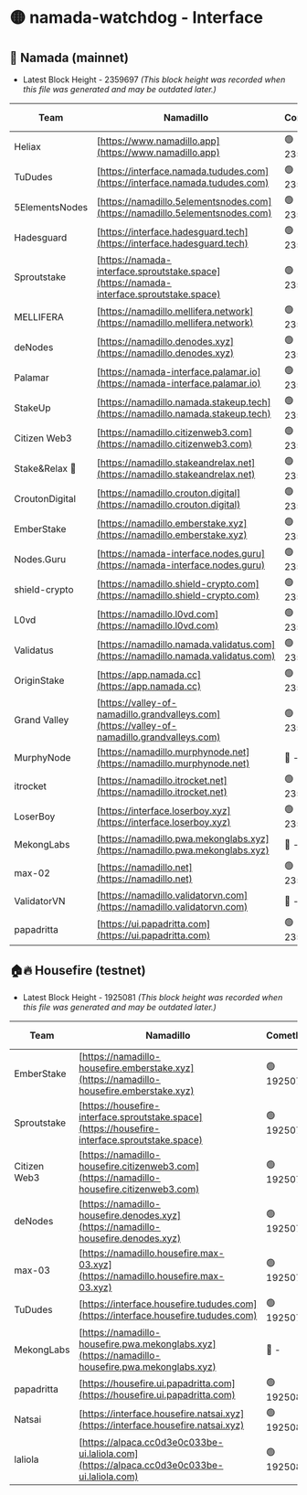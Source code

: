 # 🟡 namada-watchdog - Interface

## 🚀 Namada (mainnet)
- Latest Block Height - 2359697 *(This block height was recorded when this file was generated and may be outdated later.)*

| Team | Namadillo | CometBFT | Indexer | MASP Indexer |
|-|-|-|-|-|
| Heliax | [https://www.namadillo.app](https://www.namadillo.app) | 🟢 2359677 | 🟢 2359677 | 🟢 2359677 |
| TuDudes | [https://interface.namada.tududes.com](https://interface.namada.tududes.com) | 🟢 2359677 | 🟢 2359677 | 🟢 2359677 |
| 5ElementsNodes | [https://namadillo.5elementsnodes.com](https://namadillo.5elementsnodes.com) | 🟢 2359678 | 🟢 2359678 | 🟢 2359678 |
| Hadesguard | [https://interface.hadesguard.tech](https://interface.hadesguard.tech) | 🟢 2359679 | 🟢 2359679 | 🟢 2359679 |
| Sproutstake | [https://namada-interface.sproutstake.space](https://namada-interface.sproutstake.space) | 🟢 2359679 | 🟢 2359679 | 🟢 2359679 |
| MELLIFERA | [https://namadillo.mellifera.network](https://namadillo.mellifera.network) | 🟢 2359680 | 🟢 2359680 | 🟢 2359680 |
| deNodes | [https://namadillo.denodes.xyz](https://namadillo.denodes.xyz) | 🟢 2359681 | 🟢 2359681 | 🟢 2359681 |
| Palamar | [https://namada-interface.palamar.io](https://namada-interface.palamar.io) | 🟢 2359682 | 🟢 2359682 | 🟢 2359682 |
| StakeUp | [https://namadillo.namada.stakeup.tech](https://namadillo.namada.stakeup.tech) | 🟢 2359683 | 🟢 2359682 | 🟢 2359682 |
| Citizen Web3 | [https://namadillo.citizenweb3.com](https://namadillo.citizenweb3.com) | 🟢 2359683 | 🟢 2359683 | 🟢 2359683 |
| Stake&Relax 🦥 | [https://namadillo.stakeandrelax.net](https://namadillo.stakeandrelax.net) | 🟢 2359684 | 🟢 2359684 | 🟢 2359684 |
| CroutonDigital | [https://namadillo.crouton.digital](https://namadillo.crouton.digital) | 🟢 2359685 | 🟢 2359685 | 🟢 2359685 |
| EmberStake | [https://namadillo.emberstake.xyz](https://namadillo.emberstake.xyz) | 🟢 2359685 | 🟢 2359685 | 🟢 2359685 |
| Nodes.Guru | [https://namada-interface.nodes.guru](https://namada-interface.nodes.guru) | 🟢 2359686 | 🟢 2359686 | 🟢 2359686 |
| shield-crypto | [https://namadillo.shield-crypto.com](https://namadillo.shield-crypto.com) | 🟢 2359687 | 🔴 2359007 | 🟢 2359687 |
| L0vd | [https://namadillo.l0vd.com](https://namadillo.l0vd.com) | 🟢 2359688 | 🟢 2359687 | 🟢 2359688 |
| Validatus | [https://namadillo.namada.validatus.com](https://namadillo.namada.validatus.com) | 🟢 2359689 | 🟢 2359688 | 🟢 2359689 |
| OriginStake | [https://app.namada.cc](https://app.namada.cc) | 🟢 2359689 | 🟢 2359689 | 🟢 2359689 |
| Grand Valley | [https://valley-of-namadillo.grandvalleys.com](https://valley-of-namadillo.grandvalleys.com) | 🟢 2359690 | 🟢 2359690 | 🟢 2359690 |
| MurphyNode | [https://namadillo.murphynode.net](https://namadillo.murphynode.net) | 🔴 - | 🔴 - | 🔴 - |
| itrocket | [https://namadillo.itrocket.net](https://namadillo.itrocket.net) | 🟢 2359692 | 🟢 2359692 | 🟢 2359692 |
| LoserBoy | [https://interface.loserboy.xyz](https://interface.loserboy.xyz) | 🟢 2359693 | 🟢 2359693 | 🟢 2359694 |
| MekongLabs | [https://namadillo.pwa.mekonglabs.xyz](https://namadillo.pwa.mekonglabs.xyz) | 🔴 - | 🔴 - | 🔴 - |
| max-02 | [https://namadillo.net](https://namadillo.net) | 🟢 2359695 | 🟢 2359695 | 🟢 2359695 |
| ValidatorVN | [https://namadillo.validatorvn.com](https://namadillo.validatorvn.com) | 🔴 - | 🔴 - | 🔴 - |
| papadritta | [https://ui.papadritta.com](https://ui.papadritta.com) | 🟢 2359697 | 🟢 2359697 | 🟢 2359697 |

## 🏠🔥 Housefire (testnet)
- Latest Block Height - 1925081 *(This block height was recorded when this file was generated and may be outdated later.)*

| Team | Namadillo | CometBFT | Indexer | MASP Indexer |
|-|-|-|-|-|
| EmberStake | [https://namadillo-housefire.emberstake.xyz](https://namadillo-housefire.emberstake.xyz) | 🟢 1925077 | 🟢 1925077 | 🟢 1925077 |
| Sproutstake | [https://housefire-interface.sproutstake.space](https://housefire-interface.sproutstake.space) | 🟢 1925077 | 🟢 1925077 | 🟢 1925077 |
| Citizen Web3 | [https://namadillo-housefire.citizenweb3.com](https://namadillo-housefire.citizenweb3.com) | 🟢 1925078 | 🔴 1887621 | 🟢 1925078 |
| deNodes | [https://namadillo-housefire.denodes.xyz](https://namadillo-housefire.denodes.xyz) | 🟢 1925078 | 🔴 1890250 | 🟢 1925078 |
| max-03 | [https://namadillo.housefire.max-03.xyz](https://namadillo.housefire.max-03.xyz) | 🟢 1925079 | 🟢 1925079 | 🟢 1925079 |
| TuDudes | [https://interface.housefire.tududes.com](https://interface.housefire.tududes.com) | 🟢 1925079 | 🔴 1896505 | 🟢 1925080 |
| MekongLabs | [https://namadillo-housefire.pwa.mekonglabs.xyz](https://namadillo-housefire.pwa.mekonglabs.xyz) | 🔴 - | 🔴 - | 🔴 - |
| papadritta | [https://housefire.ui.papadritta.com](https://housefire.ui.papadritta.com) | 🟢 1925080 | 🟢 1925080 | 🟢 1925080 |
| Natsai | [https://interface.housefire.natsai.xyz](https://interface.housefire.natsai.xyz) | 🟢 1925081 | 🟢 1925081 | 🟢 1925080 |
| laliola | [https://alpaca.cc0d3e0c033be-ui.laliola.com](https://alpaca.cc0d3e0c033be-ui.laliola.com) | 🟢 1925081 | 🟢 1925081 | 🟢 1925081 |

